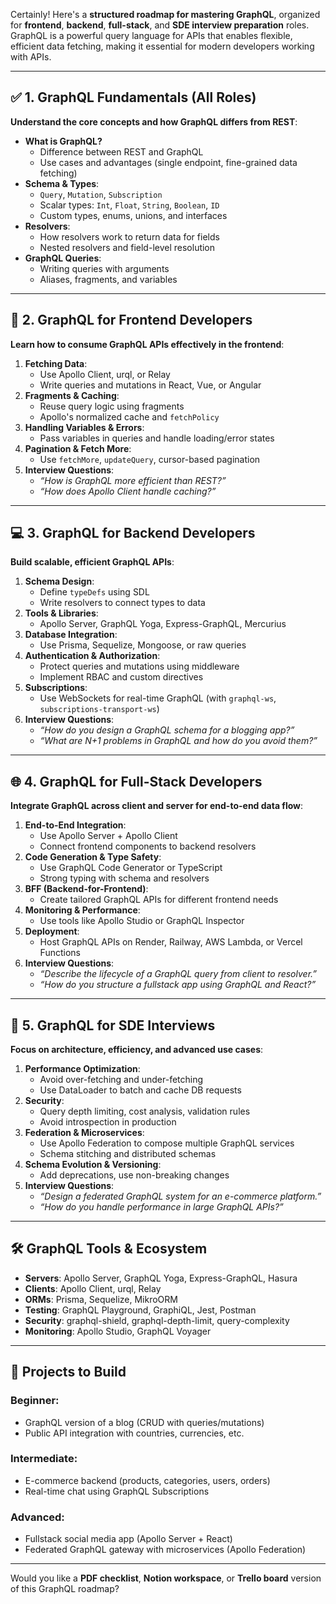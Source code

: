 Certainly! Here's a **structured roadmap for mastering GraphQL**, organized for **frontend**, **backend**, **full-stack**, and **SDE interview preparation** roles. GraphQL is a powerful query language for APIs that enables flexible, efficient data fetching, making it essential for modern developers working with APIs.

---

## ✅ **1. GraphQL Fundamentals (All Roles)**  
**Understand the core concepts and how GraphQL differs from REST**:  
- **What is GraphQL?**
  - Difference between REST and GraphQL
  - Use cases and advantages (single endpoint, fine-grained data fetching)
- **Schema & Types**:
  - `Query`, `Mutation`, `Subscription`
  - Scalar types: `Int`, `Float`, `String`, `Boolean`, `ID`
  - Custom types, enums, unions, and interfaces
- **Resolvers**:
  - How resolvers work to return data for fields
  - Nested resolvers and field-level resolution
- **GraphQL Queries**:
  - Writing queries with arguments
  - Aliases, fragments, and variables

---

## 🎯 **2. GraphQL for Frontend Developers**  
**Learn how to consume GraphQL APIs effectively in the frontend**:  
1. **Fetching Data**:
   - Use Apollo Client, urql, or Relay  
   - Write queries and mutations in React, Vue, or Angular
2. **Fragments & Caching**:
   - Reuse query logic using fragments  
   - Apollo's normalized cache and `fetchPolicy`
3. **Handling Variables & Errors**:
   - Pass variables in queries and handle loading/error states
4. **Pagination & Fetch More**:
   - Use `fetchMore`, `updateQuery`, cursor-based pagination
5. **Interview Questions**:
   - *“How is GraphQL more efficient than REST?”*  
   - *“How does Apollo Client handle caching?”*

---

## 💻 **3. GraphQL for Backend Developers**  
**Build scalable, efficient GraphQL APIs**:  
1. **Schema Design**:
   - Define `typeDefs` using SDL  
   - Write resolvers to connect types to data
2. **Tools & Libraries**:
   - Apollo Server, GraphQL Yoga, Express-GraphQL, Mercurius
3. **Database Integration**:
   - Use Prisma, Sequelize, Mongoose, or raw queries
4. **Authentication & Authorization**:
   - Protect queries and mutations using middleware  
   - Implement RBAC and custom directives
5. **Subscriptions**:
   - Use WebSockets for real-time GraphQL (with `graphql-ws`, `subscriptions-transport-ws`)
6. **Interview Questions**:
   - *“How do you design a GraphQL schema for a blogging app?”*  
   - *“What are N+1 problems in GraphQL and how do you avoid them?”*

---

## 🌐 **4. GraphQL for Full-Stack Developers**  
**Integrate GraphQL across client and server for end-to-end data flow**:  
1. **End-to-End Integration**:
   - Use Apollo Server + Apollo Client  
   - Connect frontend components to backend resolvers
2. **Code Generation & Type Safety**:
   - Use GraphQL Code Generator or TypeScript  
   - Strong typing with schema and resolvers
3. **BFF (Backend-for-Frontend)**:
   - Create tailored GraphQL APIs for different frontend needs
4. **Monitoring & Performance**:
   - Use tools like Apollo Studio or GraphQL Inspector
5. **Deployment**:
   - Host GraphQL APIs on Render, Railway, AWS Lambda, or Vercel Functions
6. **Interview Questions**:
   - *“Describe the lifecycle of a GraphQL query from client to resolver.”*  
   - *“How do you structure a fullstack app using GraphQL and React?”*

---

## 🧠 **5. GraphQL for SDE Interviews**  
**Focus on architecture, efficiency, and advanced use cases**:  
1. **Performance Optimization**:
   - Avoid over-fetching and under-fetching  
   - Use DataLoader to batch and cache DB requests
2. **Security**:
   - Query depth limiting, cost analysis, validation rules
   - Avoid introspection in production
3. **Federation & Microservices**:
   - Use Apollo Federation to compose multiple GraphQL services
   - Schema stitching and distributed schemas
4. **Schema Evolution & Versioning**:
   - Add deprecations, use non-breaking changes
5. **Interview Questions**:
   - *“Design a federated GraphQL system for an e-commerce platform.”*  
   - *“How do you handle performance in large GraphQL APIs?”*

---

## 🛠️ **GraphQL Tools & Ecosystem**
- **Servers**: Apollo Server, GraphQL Yoga, Express-GraphQL, Hasura  
- **Clients**: Apollo Client, urql, Relay  
- **ORMs**: Prisma, Sequelize, MikroORM  
- **Testing**: GraphQL Playground, GraphiQL, Jest, Postman  
- **Security**: graphql-shield, graphql-depth-limit, query-complexity  
- **Monitoring**: Apollo Studio, GraphQL Voyager

---

## 🚀 **Projects to Build**
### Beginner:
- GraphQL version of a blog (CRUD with queries/mutations)  
- Public API integration with countries, currencies, etc.

### Intermediate:
- E-commerce backend (products, categories, users, orders)  
- Real-time chat using GraphQL Subscriptions

### Advanced:
- Fullstack social media app (Apollo Server + React)  
- Federated GraphQL gateway with microservices (Apollo Federation)

---

Would you like a **PDF checklist**, **Notion workspace**, or **Trello board** version of this GraphQL roadmap?